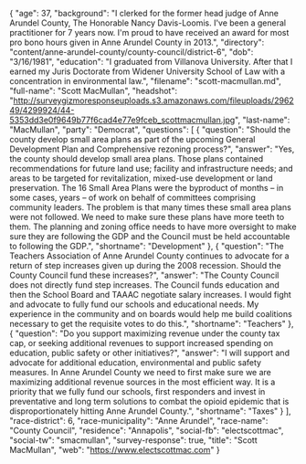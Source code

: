 {
  "age": 37,
  "background": "I clerked for the former head judge of Anne Arundel County, The Honorable Nancy Davis-Loomis. I've been a general practitioner for 7 years now. I'm proud to have received an award for most pro bono hours given in Anne Arundel County in 2013.",
  "directory": "content/anne-arundel-county/county-council/district-6",
  "dob": "3/16/1981",
  "education": "I graduated from Villanova University. After that I earned my Juris Doctorate from Widener University School of Law with a concentration in environmental law.",
  "filename": "scott-macmullan.md",
  "full-name": "Scott MacMullan",
  "headshot": "http://surveygizmoresponseuploads.s3.amazonaws.com/fileuploads/296249/4299924/44-5353dd3e0f9649b77f6cad4e77e9fceb_scottmacmullan.jpg",
  "last-name": "MacMullan",
  "party": "Democrat",
  "questions": [
    {
      "question": "Should the county develop small area plans as part of the upcoming General Development Plan and Comprehensive rezoning process?",
      "answer": "Yes, the county should develop small area plans. Those plans contained recommendations for future land use; facility and infrastructure needs; and areas to be targeted for revitalization, mixed-use development or land preservation. The 16 Small Area Plans were the byproduct of months – in some cases, years – of work on behalf of committees comprising community leaders. The problem is that many times these small area plans were not followed. We need to make sure these plans have more teeth to them. The planning and zoning office needs to have more oversight to make sure they are following the GDP and the Council must be held accountable to following the GDP.",
      "shortname": "Development"
    },
    {
      "question": "The Teachers Association of Anne Arundel County continues to advocate for a return of step increases given up during the 2008 recession. Should the County Council fund these increases?",
      "answer": "The County Council does not directly fund step increases. The Council funds education and then the School Board and TAAAC negotiate salary increases. I would fight and advocate to fully fund our schools and educational needs. My experience in the community and on boards would help me build coalitions necessary to get the requisite votes to do this.",
      "shortname": "Teachers"
    },
    {
      "question": "Do you support maximizing revenue under the county tax cap, or seeking additional revenues to support increased spending on education, public safety or other initiatives?",
      "answer": "I will support and advocate for additional education, environmental and public safety measures. In Anne Arundel County we need to first make sure we are maximizing additional revenue sources in the most efficient way. It is a priority that we fully fund our schools, first responders and invest in preventative and long term solutions to combat the opioid epidemic that is disproportionately hitting Anne Arundel County.",
      "shortname": "Taxes"
    }
  ],
  "race-district": 6,
  "race-municipality": "Anne Arundel",
  "race-name": "County Council",
  "residence": "Annapolis",
  "social-fb": "electscottmac",
  "social-tw": "smacmullan",
  "survey-response": true,
  "title": "Scott MacMullan",
  "web": "https://www.electscottmac.com"
}
